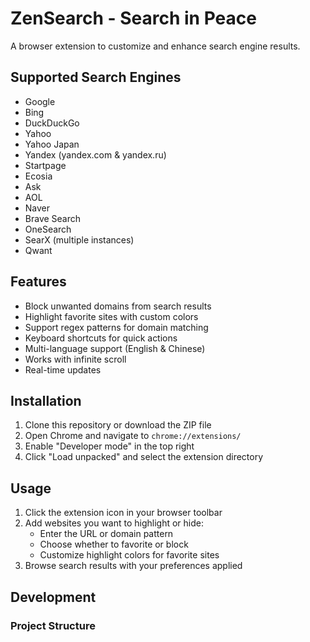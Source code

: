 # ZenSearch - Search in Peace

A browser extension to customize and enhance search engine results.

## Supported Search Engines

- Google
- Bing
- DuckDuckGo
- Yahoo
- Yahoo Japan
- Yandex (yandex.com & yandex.ru)
- Startpage
- Ecosia
- Ask
- AOL
- Naver
- Brave Search
- OneSearch
- SearX (multiple instances)
- Qwant

## Features

- Block unwanted domains from search results
- Highlight favorite sites with custom colors
- Support regex patterns for domain matching
- Keyboard shortcuts for quick actions
- Multi-language support (English & Chinese)
- Works with infinite scroll
- Real-time updates

## Installation

1. Clone this repository or download the ZIP file
2. Open Chrome and navigate to `chrome://extensions/`
3. Enable "Developer mode" in the top right
4. Click "Load unpacked" and select the extension directory

## Usage

1. Click the extension icon in your browser toolbar
2. Add websites you want to highlight or hide:
   - Enter the URL or domain pattern
   - Choose whether to favorite or block
   - Customize highlight colors for favorite sites
3. Browse search results with your preferences applied

## Development

### Project Structure 